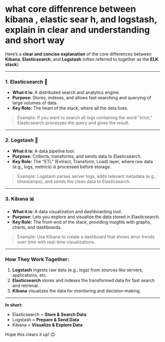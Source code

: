 # what core diffenrence between kibana , elastic sear h, and logstash, explain in clear and understanding and short way



Here’s a **clear and concise explanation** of the core differences between **Kibana**, **Elasticsearch**, and **Logstash** (often referred to together as the **ELK stack**):  

---

### **1. Elasticsearch** 🚀  
- **What it is:** A distributed search and analytics engine.  
- **Purpose:** Stores, indexes, and allows fast searching and querying of large volumes of data.  
- **Key Role:** The heart of the stack, where all the data lives.  

> Example: If you want to search all logs containing the word "error," Elasticsearch processes the query and gives the result.

---

### **2. Logstash** 🔄  
- **What it is:** A data pipeline tool.  
- **Purpose:** Collects, transforms, and sends data to Elasticsearch.  
- **Key Role:** The "ETL" (Extract, Transform, Load) layer, where raw data (e.g., logs, metrics) is processed before storage.  

> Example: Logstash parses server logs, adds relevant metadata (e.g., timestamps), and sends the clean data to Elasticsearch.

---

### **3. Kibana** 📊  
- **What it is:** A data visualization and dashboarding tool.  
- **Purpose:** Lets you explore and visualize the data stored in Elasticsearch.  
- **Key Role:** The front-end of the stack, providing insights with graphs, charts, and dashboards.  

> Example: Use Kibana to create a dashboard that shows error trends over time with real-time visualizations.

---

### **How They Work Together:**  
1. **Logstash** ingests raw data (e.g., logs) from sources like servers, applications, etc.  
2. **Elasticsearch** stores and indexes the transformed data for fast search and retrieval.  
3. **Kibana** visualizes the data for monitoring and decision-making.  

--- 

**In short:**  
- Elasticsearch = **Store & Search Data**  
- Logstash = **Prepare & Send Data**  
- Kibana = **Visualize & Explore Data**  

Hope this clears it up! 😊